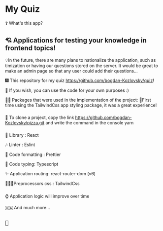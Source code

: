 
# My Quiz

❓ What's this app?

## 💘 Applications for testing your knowledge in frontend topics!

💡In the future, there are many plans to nationalize the application, such as timization or having our questions stored on the server. It would be great to make an admin page so that any user could add their questions...

🎆 This repository for my quiz  https://github.com/bogdan-Kozlovsky/quiz!

🥇 If you wish, you can use the code for your own purposes :)

🧑‍🚀 Packages that were used in the implementation of the project:
🔢First time using the TailwindCss app styling package, it was a great experience!

###

###

🍇 To clone a project, copy the link https://github.com/bogdan-Kozlovsky/pizza.git and write the command in the console yarn
###

🥳 Library : React

🎶 Linter : Eslint

🥸️ Сode formatting : Prettier

💞 Сode typing: Typescript

✨ Application routing: react-router-dom (v6)

🤽🏻‍♀️Preprocessors css : TailwindCss


###
###

⌚ Application logic
will improve over time

🇺🇦 And much more...



## `🚀`    


